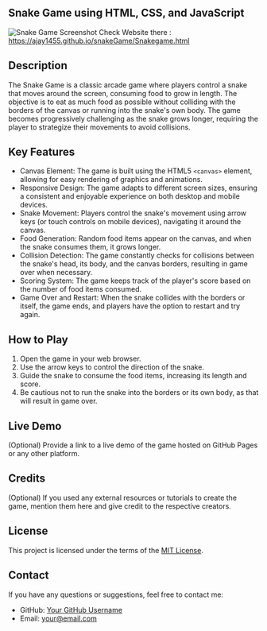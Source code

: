 ## Snake Game using HTML, CSS, and JavaScript

![Snake Game Screenshot](screenshot.png)
Check Website there : https://ajay1455.github.io/snakeGame/Snakegame.html

## Description

The Snake Game is a classic arcade game where players control a snake that moves around the screen, consuming food to grow in length. The objective is to eat as much food as possible without colliding with the borders of the canvas or running into the snake's own body. The game becomes progressively challenging as the snake grows longer, requiring the player to strategize their movements to avoid collisions.

## Key Features

- Canvas Element: The game is built using the HTML5 `<canvas>` element, allowing for easy rendering of graphics and animations.
- Responsive Design: The game adapts to different screen sizes, ensuring a consistent and enjoyable experience on both desktop and mobile devices.
- Snake Movement: Players control the snake's movement using arrow keys (or touch controls on mobile devices), navigating it around the canvas.
- Food Generation: Random food items appear on the canvas, and when the snake consumes them, it grows longer.
- Collision Detection: The game constantly checks for collisions between the snake's head, its body, and the canvas borders, resulting in game over when necessary.
- Scoring System: The game keeps track of the player's score based on the number of food items consumed.
- Game Over and Restart: When the snake collides with the borders or itself, the game ends, and players have the option to restart and try again.

## How to Play

1. Open the game in your web browser.
2. Use the arrow keys to control the direction of the snake.
3. Guide the snake to consume the food items, increasing its length and score.
4. Be cautious not to run the snake into the borders or its own body, as that will result in game over.

## Live Demo

(Optional) Provide a link to a live demo of the game hosted on GitHub Pages or any other platform.

## Credits

(Optional) If you used any external resources or tutorials to create the game, mention them here and give credit to the respective creators.

## License

This project is licensed under the terms of the [MIT License](https://opensource.org/licenses/MIT).

## Contact

If you have any questions or suggestions, feel free to contact me:

- GitHub: [Your GitHub Username](https://github.com/your-username)
- Email: your@email.com
